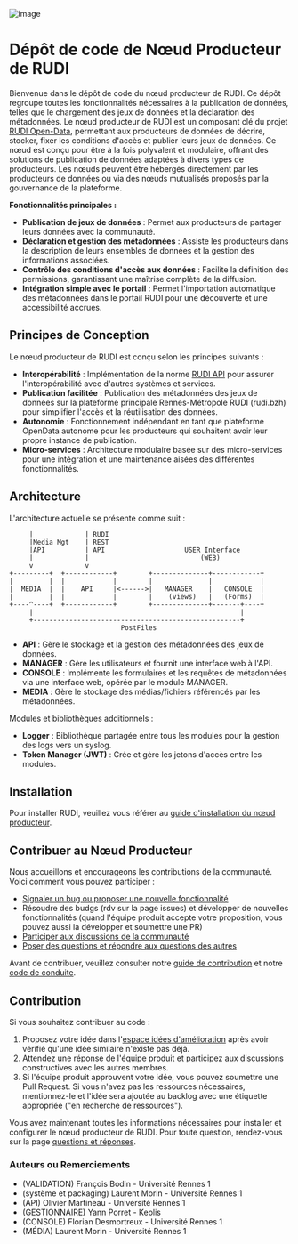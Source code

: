 ![image](https://github.com/Rudi-pages-WIP/.github/assets/14858948/4d9e6101-e842-4a72-9b85-982e272622cd)

# Dépôt de code de Nœud Producteur de RUDI

Bienvenue dans le dépôt de code du nœud producteur de RUDI. Ce dépôt regroupe toutes les fonctionnalités nécessaires à la publication de données, telles que le chargement des jeux de données et la déclaration des métadonnées. Le nœud producteur de RUDI est un composant clé du projet [RUDI Open-Data](https://rudi.datarennes.fr/), permettant aux producteurs de données de décrire, stocker, fixer les conditions d'accès et publier leurs jeux de données. Ce nœud est conçu pour être à la fois polyvalent et modulaire, offrant des solutions de publication de données adaptées à divers types de producteurs. Les nœuds peuvent être hébergés directement par les producteurs de données ou via des nœuds mutualisés proposés par la gouvernance de la plateforme.

**Fonctionnalités principales :**
- **Publication de jeux de données** : Permet aux producteurs de partager leurs données avec la communauté.
- **Déclaration et gestion des métadonnées** : Assiste les producteurs dans la description de leurs ensembles de données et la gestion des informations associées.
- **Contrôle des conditions d'accès aux données** : Facilite la définition des permissions, garantissant une maîtrise complète de la diffusion.
- **Intégration simple avec le portail** : Permet l'importation automatique des métadonnées dans le portail RUDI pour une découverte et une accessibilité accrues.

## Principes de Conception

Le nœud producteur de RUDI est conçu selon les principes suivants :
- **Interopérabilité** : Implémentation de la norme [RUDI API](https://app.swaggerhub.com/apis/OlivierMartineau/RUDI-PRODUCER/1.2.3) pour assurer l'interopérabilité avec d'autres systèmes et services.
- **Publication facilitée** : Publication des métadonnées des jeux de données sur la plateforme principale Rennes-Métropole RUDI (rudi.bzh) pour simplifier l'accès et la réutilisation des données.
- **Autonomie** : Fonctionnement indépendant en tant que plateforme OpenData autonome pour les producteurs qui souhaitent avoir leur propre instance de publication.
- **Micro-services** : Architecture modulaire basée sur des micro-services pour une intégration et une maintenance aisées des différentes fonctionnalités.

## Architecture

L'architecture actuelle se présente comme suit :

```text
     |             | RUDI
     |Media Mgt    | REST
     |API          | API                    USER Interface
     |             |                            (WEB)
     v             v
+---------+  +------------+        +--------------+------------+
|         |  |            |        |              |            |
|  MEDIA  |  |    API     |<------>|   MANAGER    |   CONSOLE  |
|         |  |            |        |    (views)   |   (Forms)  |
+----^----+  +------------+        +--------------+-------+----+
     |                                                    |
     +----------------------------------------------------+
                            PostFiles
```

- **API** : Gère le stockage et la gestion des métadonnées des jeux de données.
- **MANAGER** : Gère les utilisateurs et fournit une interface web à l'API.
- **CONSOLE** : Implémente les formulaires et les requêtes de métadonnées via une interface web, opérée par le module MANAGER.
- **MEDIA** : Gère le stockage des médias/fichiers référencés par les métadonnées.

Modules et bibliothèques additionnels :
- **Logger** : Bibliothèque partagée entre tous les modules pour la gestion des logs vers un syslog.
- **Token Manager (JWT)** : Crée et gère les jetons d'accès entre les modules.

## Installation

Pour installer RUDI, veuillez vous référer au [guide d'installation du nœud producteur](INSTALL.md).

## Contribuer au Nœud Producteur

Nous accueillons et encourageons les contributions de la communauté. Voici comment vous pouvez participer :

- [Signaler un bug ou proposer une nouvelle fonctionnalité](https://github.com/Rudi-pages-WIP/Rudi-Producer-Node/issues)
- Résoudre des budgs (rdv sur la page issues) et développer de nouvelles fonctionnalités (quand l'équipe produit accepte votre proposition, vous pouvez aussi la développer et soumettre une PR)
- [Participer aux discussions de la communauté](https://github.com/orgs/Rudi-pages-WIP/discussions)
- [Poser des questions et répondre aux questions des autres](https://github.com/orgs/Rudi-pages-WIP/discussions/categories/questions-et-r%C3%A9ponses)

Avant de contribuer, veuillez consulter notre [guide de contribution](CONTRIBUTING.md) et notre [code de conduite](CODE_OF_CONDUCT.md).

## Contribution

Si vous souhaitez contribuer au code :
1. Proposez votre idée dans l'[espace idées d'amélioration](https://github.com/orgs/Rudi-pages-WIP/discussions/categories/id%C3%A9es) après avoir vérifié qu'une idée similaire n'existe pas déjà.
2. Attendez une réponse de l'équipe produit et participez aux discussions constructives avec les autres membres.
3. Si l'équipe produit approuvent votre idée, vous pouvez soumettre une Pull Request. Si vous n'avez pas les ressources nécessaires, mentionnez-le et l'idée sera ajoutée au backlog avec une étiquette appropriée ("en recherche de ressources").

Vous avez maintenant toutes les informations nécessaires pour installer et configurer le nœud producteur de RUDI. Pour toute question, rendez-vous sur la page [questions et réponses](https://github.com/orgs/Rudi-pages-WIP/discussions/categories/questions-et-r%C3%A9ponses).

### Auteurs ou Remerciements
*   (VALIDATION) François Bodin - Université Rennes 1
*   (système et packaging) Laurent Morin - Université Rennes 1
*   (API) Olivier Martineau - Université Rennes 1
*   (GESTIONNAIRE) Yann Porret  - Keolis
*   (CONSOLE) Florian Desmortreux - Université Rennes 1
*   (MÉDIA) Laurent Morin - Université Rennes 1
